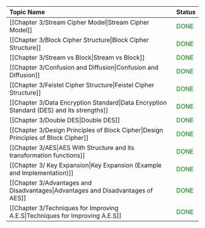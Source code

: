 | Topic Name                                                                               | Status                                |
| :--------------------------------------------------------------------------------------- | ------------------------------------- |
| [[Chapter 3/Stream Cipher Model\|Stream Cipher Model]]                                   | <font style="color:green">DONE</font> |
| [[Chapter 3/Block Cipher Structure\|Block Cipher Structure]]                             | <font style="color:green">DONE</font> |
| [[Chapter 3/Stream vs Block\|Stream vs Block]]                                           | <font style="color:green">DONE</font> |
| [[Chapter 3/Confusion and Diffusion\|Confusion and Diffusion]]                           | <font style="color:green">DONE</font> |
| [[Chapter 3/Feistel Cipher Structure\|Feistel Cipher Structure]]                         | <font style="color:green">DONE</font> |
| [[Chapter 3/Data Encryption Standard\|Data Encryption Standard (DES) and its strengths]] | <font style="color:green">DONE</font> |
| [[Chapter 3/Double DES\|Double DES]]                                                     | <font style="color:green">DONE</font> |
| [[Chapter 3/Design Principles of Block Cipher\|Design Principles of Block Cipher]]       | <font style="color:green">DONE</font> |
| [[Chapter 3/AES\|AES With Structure and its transformation functions]]                   | <font style="color:green">DONE</font> |
| [[Chapter 3/ Key Expansion\|Key Expansion (Example and Implementation)]]                 | <font style="color:green">DONE</font> |
| [[Chapter 3/Advantages and Disadvantages\|Advantages and Disadvantages of AES]]          | <font style="color:green">DONE</font> |
| [[Chapter 3/Techniques for Improving A.E.S\|Techniques for Improving A.E.S]]             | <font style="color:green">DONE</font> |
